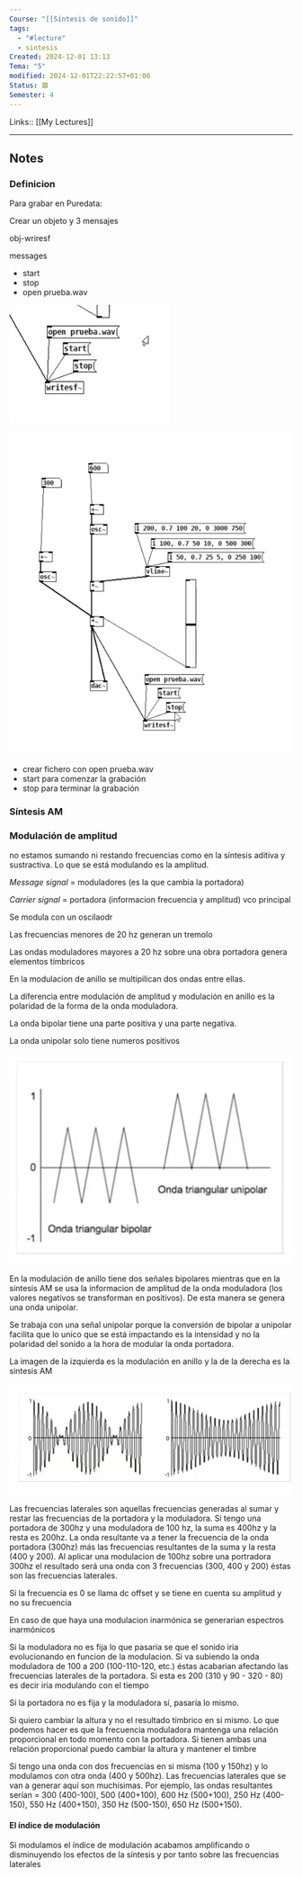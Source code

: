 ```yaml
---
Course: "[[Síntesis de sonido]]"
tags:
  - "#lecture"
  - sintesis
Created: 2024-12-01 13:13
Tema: "5"
modified: 2024-12-01T22:22:57+01:00
Status: 🟥
Semester: 4
---
```

Links:: [[My Lectures]]
___
## Notes

### Definicion

Para grabar en Puredata:

Crear un objeto y 3 mensajes

obj-wriresf

messages
- start
- stop
- open prueba.wav

![](Extras/Images/2024-11-0_14.18.57.png)

![](Extras/Images/2024-11-0_14.20.5.png)

- crear fichero con open prueba.wav
- start para comenzar la grabación
- stop para terminar la grabación

### Síntesis AM

### Modulación de amplitud

no estamos sumando ni restando frecuencias como en la síntesis aditiva y sustractiva. Lo que se está modulando es la amplitud.

*Message signal* = moduladores (es la que cambia la portadora)

*Carrier signal* =  portadora (informacion frecuencia y amplitud) vco principal

Se modula con un oscilaodr

Las frecuencias menores de 20 hz generan un tremolo

Las ondas moduladores mayores a 20 hz sobre una obra portadora genera elementos tímbricos

En la modulacion de anillo se multipilican dos ondas entre ellas.

La diferencia entre modulación de amplitud y modulación en anillo es la polaridad de la forma de la onda moduladora.

La onda bipolar tiene una parte positiva y una parte negativa.

La onda unipolar solo tiene numeros positivos

![](Extras/Images/2024-11-0_14.47.20.png)

En la modulación de anillo tiene dos señales bipolares mientras que en la sintesis AM se usa la informacion de amplitud de la onda moduladora (los valores negativos se transforman en positivos). De esta manera se genera una onda unipolar.

Se trabaja con una señal unipolar porque la conversión de bipolar a unipolar facilita que lo unico que se está impactando es la intensidad y no la polaridad del sonido a la hora de modular la onda portadora.

La imagen de la izquierda es la modulación en anillo y la de la derecha es la sintesis AM

![](Extras/Images/2024-11-0_14.54.15.png)


Las frecuencias laterales son aquellas frecuencias generadas al sumar y restar las frecuencias de la portadora y la moduladora. Si tengo una portadora de 300hz y una moduladora de 100 hz, la suma es 400hz y la resta es 200hz. La onda resultante va a tener la frecuencia de la onda portadora (300hz) más las frecuencias resultantes de la suma y la resta (400 y 200). Al aplicar una modulacion de 100hz sobre una portradora 300hz el resultado será una onda con 3 frecuencias (300, 400 y 200) éstas son las frecuencias laterales.

Si la frecuencia es 0 se llama dc offset y se tiene en cuenta su amplitud y no su frecuencia

En caso de que haya una modulacion inarmónica se generarian espectros inarmónicos

Si la moduladora no es fija lo que pasaria se que el sonido iria evolucionando en funcion de la modulacion. Si va subiendo la onda moduladora de 100 a 200 (100-110-120, etc.) éstas acabarian afectando las frecuencias laterales de la portadora. Si esta es 200 (310 y 90 - 320 - 80) es decir iria modulando con el tiempo

Si la portadora no es fija y la moduladora sí, pasaría lo mismo.

Si quiero cambiar la altura y no el resultado tímbrico en si mismo. Lo que podemos hacer es que la frecuencia moduladora mantenga una relación proporcional en todo momento con la portadora. Si tienen ambas una relación proporcional puedo cambiar la altura y mantener el timbre

Si tengo una onda con dos frecuencias en si misma (100 y 150hz) y lo modulamos con otra onda (400 y 500hz). Las frecuencias laterales que se van a generar aquí son muchísimas. Por ejemplo, las ondas resultantes serían = 300 (400-100), 500 (400+100), 600 Hz (500+100), 250 Hz (400-150), 550 Hz (400+150), 350 Hz (500-150), 650 Hz (500+150).

#### El índice de modulación

Si modulamos el índice de modulación acabamos amplificando o disminuyendo los efectos de la síntesis y por tanto sobre las frecuencias laterales






